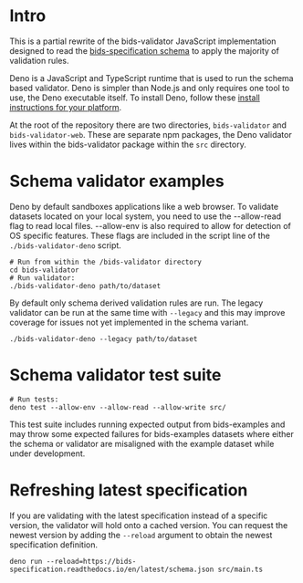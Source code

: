 # Intro

This is a partial rewrite of the bids-validator JavaScript implementation designed to read the [bids-specification schema](https://github.com/bids-standard/bids-specification/tree/master/src/schema) to apply the majority of validation rules.

Deno is a JavaScript and TypeScript runtime that is used to run the schema based validator. Deno is simpler than Node.js and only requires one tool to use, the Deno executable itself. To install Deno, follow these [install instructions for your platform](https://deno.land/manual/getting_started/installation).

At the root of the repository there are two directories, `bids-validator` and `bids-validator-web`. These are separate npm packages, the Deno validator lives within the bids-validator package within the `src` directory.

# Schema validator examples

Deno by default sandboxes applications like a web browser. To validate datasets located on your local system, you need to use the --allow-read flag to read local files. --allow-env is also required to allow for detection of OS specific features. These flags are included in the script line of the `./bids-validator-deno` script.

```shell
# Run from within the /bids-validator directory
cd bids-validator
# Run validator:
./bids-validator-deno path/to/dataset
```

By default only schema derived validation rules are run. The legacy validator can be run at the same time with `--legacy` and this may improve coverage for issues not yet implemented in the schema variant.

```shell
./bids-validator-deno --legacy path/to/dataset
```

# Schema validator test suite

```shell
# Run tests:
deno test --allow-env --allow-read --allow-write src/
```

This test suite includes running expected output from bids-examples and may throw some expected failures for bids-examples datasets where either the schema or validator are misaligned with the example dataset while under development.

# Refreshing latest specification

If you are validating with the latest specification instead of a specific version, the validator will hold onto a cached version. You can request the newest version by adding the `--reload` argument to obtain the newest specification definition.

`deno run --reload=https://bids-specification.readthedocs.io/en/latest/schema.json src/main.ts`
